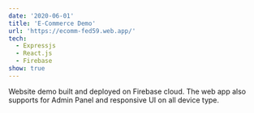 ```yaml
---
date: '2020-06-01'
title: 'E-Commerce Demo'
url: 'https://ecomm-fed59.web.app/'
tech:
  - Expressjs
  - React.js
  - Firebase
show: true
---
```


Website demo built and deployed on Firebase cloud. The web app also supports for Admin Panel and responsive UI on all device type.
